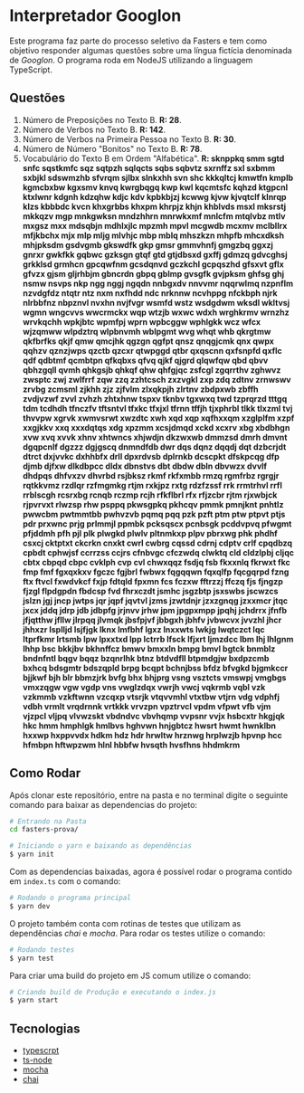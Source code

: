 # Interpretador Googlon

Este programa faz parte do processo seletivo da Fasters e tem como objetivo responder algumas questões sobre uma língua fictícia denominada de _Googlon_. O programa roda em NodeJS utilizando a linguagem TypeScript.

## Questões

  1. Número de Preposições no Texto B. **R: 28**.
  2. Número de Verbos no Texto B. **R: 142**.
  3. Número de Verbos na Primeira Pessoa no Texto B. **R: 30**.
  4. Número de Número "Bonitos" no Texto B. **R: 78**.
  5. Vocabulário do Texto B em Ordem "Alfabética".
  **R: sknppkq smm sgtd snfc sqstkmfc sqz sqtpzh sqlqcts sqbs sqbvtz sxrnffz sxl sxbmm sxbjkl sdswmzhb sfvrqm sjlbx slnkxhh svn shc kkkqltcj kmwtfn kmplb kgmcbxbw kgxsmv knvq kwrgbqgq kwp kwl kqcmtsfc kqhzd ktgpcnl ktxlwnr kdgnh kdzqhw kdjc kdv kpbkbjzj kcwwg kjvw kjvqtclf klnrqp klzs kbbbdc kvcn khxgrbbs khxpm khrpjz khjn khblvds msxl mksrstj mkkqzv mgp mnkgwksn mndzhhrn mnrwkxmf mnlcfm mtqlvbz mtlv mxgsz mxx mdsqbjn mdhlxjlc mpzmh mpvl mcgwdb mcxmv mclbllrx mfjkbchx mjx mlp mljg mlvhjc mbp mblq mhszkzn mhpfb mhcxdksh mhjpksdm gsdvgmb gkswdfk gkp gmsr gmmvhnfj gmgzbq ggxzj gnrxr gwkfkk gqbwc gzksgn gtqf gtd gtjdbsxd gxffj gdmzq gdvcghsj grkklsd grmhcn gpcqwfnm gcsdqnvd gczkchl gcpqszhd gfsxvt gflx gfvzx gjsm gljrhbjm gbncrdn gbpq gblmp gvsgfk gvjpksm ghfsg ghj nsmw nsvps nkp ngg nggj ngqdn nnbgxdv nnvvmr nqqrwlmq nzpnflm nzvdgfdz ntqtr ntz nxm nxfhdd ndc nrknnw ncvhppg nfckbph njrk nlrbbfnz nbpznvl nvxhn nvjfvgr wsmfd wstz wsdgdwm wksdl wkltvsj wgmn wngcvvs wwcrmckx wqp wtzjb wxwc wdxh wrghkrmv wrnzhz wrvkqchh wpkjbtc wpmfpj wprn wpbcggw wphlgkk wcz wfcx wjzqmww wlpdztrq wlpbnvmh wblpgmt wvg whqt whb qkrgtmw qkfbrfks qkjf qmw qmcjhk qgzgn qgfpt qnsz qnqgjcmk qnx qwpx qqhzv qznzjwps qzctb qzcxr qtwpggd qtbr qxqscnn qxfsnpfd qxflc qdf qdbtmf qcmbtpn qfkqbxs qfvq qjkf qjgrd qlqwfqw qbd qbvv qbhzgqll qvmh qhkgsjb qhkqf qhw qhfgjqc zsfcgl zgqrrthv zghwvz zwsptc zwj zwlfrrf zqw zzq zzhtcsch zxzvgkl zxp zdq zdtnv zrnwswv zrvbg zcmsml zjkhh zjz zjfvlm zlxqkpjh zlrtnv zbdpxwb zbffh zvdjvzwf zvvl zvhzh zhtxhnw tspxv tknbv tgxwxq twd tzprqrzd tttgq tdm tcdhdh tfnczfv tftsntvl tfxkc tfxjxl tfrnn tffjh tjxphrbl tlkk tlxzml tvj thvvpw xgrvk xwmvsrwt xwzdtc xwh xqd xqp xqfhxxqm xzglplfm xzpf xxgjkkv xxq xxxdqtqs xdg xpzmm xcsjdmqd xckd xcxrv xbg xbdbhgn xvw xvq xvvk xhnv xhtwncs xhjwdjn dkzwxwb dmmzsd dmrh dmvnt dgqpcnlf dgzzz dgjgscq dnmndfdb dwr dqs dqnz dqqdj dqt dzbcrjdt dtrct dxjvvkc dxhhbfx drll dpxrdvsb dplrnkb dcscpkt dfskpcqg dfp djmb djfxw dlkdbpcc dldx dbnstvs dbt dbdw dbln dbvwzx dvvlf dhdpqs dhfvxzv dhvrbd rsjbksz rkmf rkfxmbb rmzq rgmfrbz rgrgjr rqtkkvmz rzdlqr rzfmgmkg rtjm rxkjpz rxtg rdzfzssf rrk rrmtrhvl rrfl rrblscgh rcsrxbg rcnqb rczmp rcjh rfkflbrl rfx rfjzcbr rjtm rjxwbjck rjpvrvxt rlwzsp rhw psppq pkwsgpkq pkhcqv pmmk pmnjknt pnhtlz pwwcbm pwtmmtbb pwhvzvb pqmq pqq pzk pzft ptm ptw ptpvt ptjs pdr prxwnc prjg prlmmjl ppmbk pcksqscx pcnbsgk pcddvpvq pfwgmt pfjddmh pfh pjl plk plwgkd plwlv pltnmkxp plpv pbrxwg phk phdhf csxcj cktptxt ckcrkn cnxkt cwrl cwbrg cqssd cdrnj cdptv crlf cpqdbzq cpbdt cphwjsf ccrrzss ccjrs cfnbvgc cfczwdq clwktq cld cldzlpbj cljqc cbtx cbpqd cbpc cvklph cvp cvl chwxqqz fsdjq fsb fkxxnlq fkrwxt fkc fmp fmf fgxqxkxv fgczc fgjbrl fwbwx fqgqqwn fqxqlfp fqcgqrpd fzng ftx ftvcl fxwdvkcf fxjp fdtqld fpxmn fcs fczxw fftrzzj ffczq fjs fjngzp fjzgl flpdgpdn fbdcsp fvd fhrxczdt jsmhc jsgzbtp jsxswbs jscwzcs jslzn jgj jncp jwtps jqr jqpf jqvtvl jzms jzwtdnjr jzxzgnqg jzxxmcr jtqc jxcx jddq jdrp jdb jdbpfg jrjnvv jrhw jpm jpgpxmpp jpqhj jchdrrx jfnfb jfjqtthw jfllw jlrpqq jlvmqk jbsfpjvf jbbgxh jbhfv jvbwcvx jvvzhl jhcr jhhxzr lsplljd lsjfjgk lknx lmfbhf lgxz lnxxwts lwkjg lwqtczct lqc ltprfkmr lrtsmb lpw lpxxtxd lpp lctrrb lfsck lfjxrt ljmzdcc lbm lhj lhlgnm lhhp bsc bkkjbv bkhnffcz bmwv bmxxln bmpg bmvl bgtck bnmblz bndnfntl bqgv bqqz bzqnrlhk btnz btdvdfll btpmdgjw bxdpzcmb bxhcq bdsgmtr bdszqpld brpg bcqpt bchnjbss bfdz bfvgkd bjgmkccr bjjkwf bjh blr bbmzjrk bvfg bhx bhjprg vsng vsztcts vmswpj vmgbgs vmxzqgw vgw vgdp vns vwglzdqx vwrjh vwcj vqkrmb vqbl vzk vzkmmb vzkftwnn vzcqxp vtsrjk vtqvvmhl vtxtbw vtjrn vdg vdphfj vdbh vrmlt vrqdrnnk vrtkkk vrvzpn vpztrvcl vpdm vfpwt vfb vjm vjzpcl vljpq vlvwzskt vbdndvc vbvhqmp vvpsnr vvjx hsbcxtr hkgjqk hkc hmm hmphlgk hmlbvs hghvwn hnjgbtcz hwsrt hwmt hwnklbn hxxwp hxppvvdx hdkm hdz hdr hrwltw hrznwg hrplwzjb hpvnp hcc hfmbpn hftwpzwm hlnl hbbfw hvsqth hvsfhns hhdmkrm**

## Como Rodar

Após clonar este repositório, entre na pasta e no terminal digite o seguinte comando para baixar as dependencias do projeto:

```bash
# Entrando na Pasta
cd fasters-prova/

# Iniciando o yarn e baixando as dependências
$ yarn init
```

Com as dependencias baixadas, agora é possível rodar o programa contido em `index.ts` com o comando:

```bash
# Rodando o programa principal
$ yarn dev
```

O projeto também conta com rotinas de testes que utilizam as dependências _chai_ e _mocha_. Para rodar os testes utilize o comando:

```bash
# Rodando testes
$ yarn test
```

Para criar uma build do projeto em JS comum utilize o comando:

```bash
# Criando build de Produção e executando o index.js
$ yarn start
```

## Tecnologias

- [typescrpt](https://www.typescriptlang.org/)
- [ts-node](https://github.com/TypeStrong/ts-node)
- [mocha](https://mochajs.org/)
- [chai](https://www.chaijs.com/)
